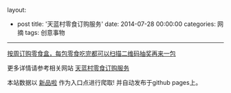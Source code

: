 layout: 
  - post 
title: '天蓝村零食订购服务' 
date: 2014-07-28 00:00:00 
categories: 网摘 
tags: 创意事物 
---

<a href="http://xinpinla.com/product/8" title="查看产品详情">
								按周订购零食盒，每包零食吃完都可以扫描二维码抽奖再来一包							</a>  

更多详情请参考相关网站 [天蓝村零食订购服务](http://www.tianlancun.com/)  

本站数据以 [新品啦](http://xinpinla.com/) 作为入口点进行爬取! 并自动发布于github pages上。  
